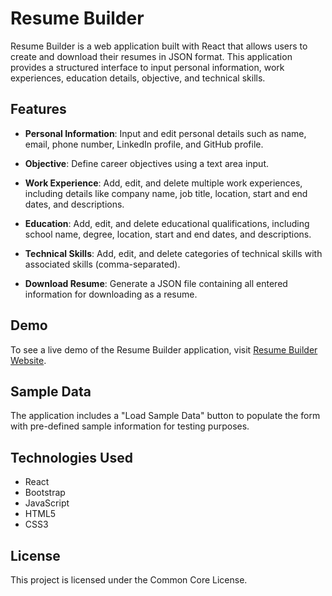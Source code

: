 # Resume Builder

Resume Builder is a web application built with React that allows users to create and download their resumes in JSON format. This application provides a structured interface to input personal information, work experiences, education details, objective, and technical skills.

## Features

- **Personal Information**: Input and edit personal details such as name, email, phone number, LinkedIn profile, and GitHub profile.
  
- **Objective**: Define career objectives using a text area input.

- **Work Experience**: Add, edit, and delete multiple work experiences, including details like company name, job title, location, start and end dates, and descriptions.

- **Education**: Add, edit, and delete educational qualifications, including school name, degree, location, start and end dates, and descriptions.

- **Technical Skills**: Add, edit, and delete categories of technical skills with associated skills (comma-separated).

- **Download Resume**: Generate a JSON file containing all entered information for downloading as a resume.

## Demo

To see a live demo of the Resume Builder application, visit [Resume Builder Website](https://www.example.com).

## Sample Data

The application includes a "Load Sample Data" button to populate the form with pre-defined sample information for testing purposes.

## Technologies Used

- React
- Bootstrap
- JavaScript
- HTML5
- CSS3

## License

This project is licensed under the Common Core License.
